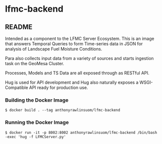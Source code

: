 # lfmc-backend

## README

Intended as a component to the LFMC Server Ecosystem. This is an image that answers Temporal Queries to form Time-series data in JSON for analysis of Landscape Fuel Moisture Conditions.

Para also collects input data from a variety of sources and starts ingestion task on the GeoMesa Cluster.

Processes, Models and TS Data are all exposed through as RESTful API.

Hug is used for API development and Hug also naturally exposes a WSGI-Compatible API ready for production use.

### Building the Docker Image

    $ docker build . --tag anthonyrawlinsuom/lfmc-backend

### Running the Docker Image
    $ docker run -it -p 8002:8002 anthonyrawlinsuom/lfmc-backend /bin/bash -exec 'hug -f LFMCServer.py'